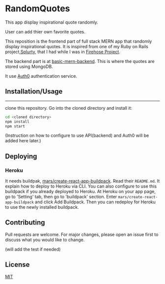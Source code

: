 # RandomQuotes

This app display inspirational quote randomly. 

User can add thier own favorite quotes. 

This reposition is the frontend part of full stack MERN app that randomly display inspirational quotes. It is inspired from one of my Ruby on Rails project,[Splurty](https://github.com/zenkbaries/Splurty), that I had while I was in [Firehose Project](http://thefirehoseproject.com/).

The backend part is at [basic-mern-backend](https://github.com/zenkbaries/basic-mern-backend). This is where the quotes are stored using MongoDB.

It use [Auth0](https://auth0.com/) authentication service.

## Installation/Usage
------

clone this repository. Go into the cloned directory and install it:

```bash
cd <cloned directory>
npm install
npm start
```
(Instruction on how to configure to use API(backend) and Auth0 will be added here later.)

## Deploying

### Heroku
It needs buildpak, [mars/create-react-app-buildpack](https://github.com/mars/create-react-app-buildpack). Read their `README.md`. It explain how to deploy to Heroku via CLI.
You can also configure to use this buildpack if you already deployed to Heroku. At Heroku on your app page, go to 'Setting' tab, then go to 'buildpack' section. Enter `mars/create-react-app-buildpack` and click Add Buildpack. Then you can redeploy for Heroku to use the newly installed buildpack.


## Contributing
Pull requests are welcome. For major changes, please open an issue first to discuss what you would like to change.

(will add the test if needed)

## License
[MIT](https://choosealicense.com/licenses/mit/)
